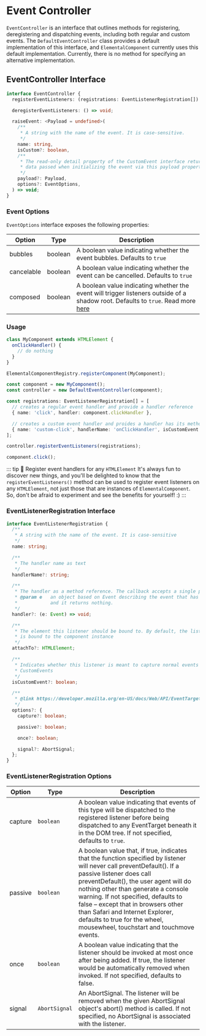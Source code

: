# Event Controller

`EventController` is an interface that outlines methods for registering, deregistering and dispatching events, including
both regular and custom events. The `DefaultEventController` class provides a default implementation of this interface,
and `ElementalComponent` currently uses this default implementation. Currently, there is no method for specifying an alternative implementation.

## EventController Interface

```ts
interface EventController {
  registerEventListeners: (registrations: EventListenerRegistration[]) => void;

  deregisterEventListeners: () => void;

  raiseEvent: <Payload = undefined>(
    /**
     * A string with the name of the event. It is case-sensitive.
     */
    name: string,
    isCustom?: boolean,
    /**
     * The read-only detail property of the CustomEvent interface returns any
     * data passed when initializing the event via this payload property
     */
    payload?: Payload,
    options?: EventOptions,
  ) => void;
}
```

### Event Options

`EventOptions` interface exposes the following properties:

| Option     | Type    | Description                                                                                                                                                                                         |
| ---------- | ------- | --------------------------------------------------------------------------------------------------------------------------------------------------------------------------------------------------- |
| bubbles    | boolean | A boolean value indicating whether the event bubbles. Defaults to `true`                                                                                                                            |
| cancelable | boolean | A boolean value indicating whether the event can be cancelled. Defaults to `true`                                                                                                                   |
| composed   | boolean | A boolean value indicating whether the event will trigger listeners outside of a shadow root. Defaults to `true`. Read more [here](https://developer.mozilla.org/en-US/docs/Web/API/Event/composed) |

### Usage

```ts
class MyComponent extends HTMLElement {
  onClickHandler() {
    // do nothing
  }
}

ElementalComponentRegistry.registerComponent(MyComponent);

const component = new MyComponent();
const controller = new DefaultEventController(component);

const registrations: EventListenerRegistration[] = [
  // creates a regular event handler and provide a handler reference
  { name: 'click', handler: component.clickHandler },

  // creates a custom event handler and proides a handler has its method name
  { name: 'custom-click', handlerName: 'onClickHandler', isCustomEvent: true },
];

controller.registerEventListeners(registrations);

component.click();
```

::: tip 💁 Register event handlers for any `HTMLElement`
It's always fun to discover new things, and you'll be delighted to know that the `registerEventListeners()` method can be
used to register event listeners on any `HTMLElement`, not just those that are instances of `ElementalComponent`.
So, don't be afraid to experiment and see the benefits for yourself! :)
:::

### EventListenerRegistration Interface

```ts
interface EventListenerRegistration {
  /**
   * A string with the name of the event. It is case-sensitive
   */
  name: string;

  /**
   * The handler name as text
   */
  handlerName?: string;

  /**
   * The handler as a method reference. The callback accepts a single parameter:
   * @param e   an object based on Event describing the event that has occurred,
   *            and it returns nothing.
   */
  handler?: (e: Event) => void;

  /**
   * The element this listener should be bound to. By default, the listener
   * is bound to the component instance
   */
  attachTo?: HTMLElement;

  /**
   * Indicates whether this listener is meant to capture normal events or
   * CustomEvents
   */
  isCustomEvent?: boolean;

  /**
   * @link https://developer.mozilla.org/en-US/docs/Web/API/EventTarget/addEventListener
   */
  options?: {
    capture?: boolean;

    passive?: boolean;

    once?: boolean;

    signal?: AbortSignal;
  };
}
```

### EventListenerRegistration Options

| Option  | Type          | Description                                                                                                                                                                                                                                                                                                                                                                                                                    |
| ------- | ------------- | ------------------------------------------------------------------------------------------------------------------------------------------------------------------------------------------------------------------------------------------------------------------------------------------------------------------------------------------------------------------------------------------------------------------------------ |
| capture | `boolean`     | A boolean value indicating that events of this type will be dispatched to the registered listener before being dispatched to any EventTarget beneath it in the DOM tree. If not specified, defaults to `true`.                                                                                                                                                                                                                 |
| passive | `boolean`     | A boolean value that, if true, indicates that the function specified by listener will never call preventDefault(). If a passive listener does call preventDefault(), the user agent will do nothing other than generate a console warning. If not specified, defaults to false – except that in browsers other than Safari and Internet Explorer, defaults to true for the wheel, mousewheel, touchstart and touchmove events. |
| once    | `boolean`     | A boolean value indicating that the listener should be invoked at most once after being added. If true, the listener would be automatically removed when invoked. If not specified, defaults to false.                                                                                                                                                                                                                         |
| signal  | `AbortSignal` | An AbortSignal. The listener will be removed when the given AbortSignal object's abort() method is called. If not specified, no AbortSignal is associated with the listener.                                                                                                                                                                                                                                                   |
